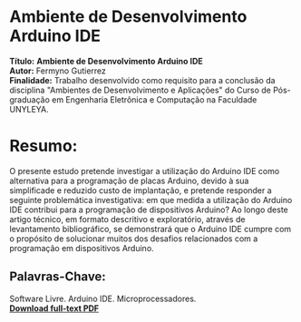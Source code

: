 # Ambiente de Desenvolvimento Arduino IDE

**Título:** **Ambiente de Desenvolvimento Arduino IDE**    
**Autor:** Fermyno Gutierrez  
**Finalidade:** Trabalho desenvolvido como requisito para a conclusão da disciplina "Ambientes de Desenvolvimento e Aplicações" do Curso de Pós-graduação em Engenharia Eletrônica e Computação na Faculdade UNYLEYA.

# Resumo:

O presente estudo pretende investigar a utilização do Arduino IDE como alternativa para a programação de placas Arduino, devido à sua simplificade e reduzido custo de implantação, e pretende responder a seguinte problemática investigativa: em que medida a utilização do Arduino IDE contribui para a programação de dispositivos Arduino?
Ao longo deste artigo técnico, em formato descritivo e exploratório, através de levantamento bibliográfico, se demonstrará que o Arduino IDE cumpre com o propósito de solucionar muitos dos desafios relacionados com a programação em dispositivos Arduino.

## Palavras-Chave:

Software Livre. Arduino IDE. Microprocessadores.
\
[**Download full-text PDF**](https://github.com/fermyno/scientific-research-papers/blob/main/ambiente-de-desenvolvimento-Arduino-IDE/ambiente-de-desenvolvimento-Arduino-IDE.pdf)  
